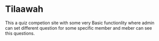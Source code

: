 # Tilaawah
This a quiz competion site with some very Basic functionlity where admin can set different question for some specific member and meber can see this questions.
